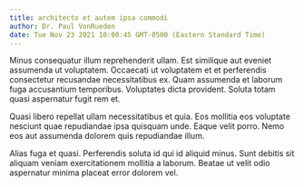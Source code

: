 ```yaml
---
title: architecto et autem ipsa commodi
author: Dr. Paul VonRueden
date: Tue Nov 23 2021 10:00:45 GMT-0500 (Eastern Standard Time)
---
```

Minus consequatur illum reprehenderit ullam. Est similique aut eveniet assumenda ut voluptatem. Occaecati ut voluptatem et et perferendis consectetur recusandae necessitatibus ex. Quam assumenda et laborum fuga accusantium temporibus. Voluptates dicta provident. Soluta totam quasi aspernatur fugit rem et.

 Quasi libero repellat ullam necessitatibus et quia. Eos mollitia eos voluptate nesciunt quae repudiandae ipsa quisquam unde. Eaque velit porro. Nemo eos aut assumenda dolorem quis repudiandae illum.

 Alias fuga et quasi. Perferendis soluta id qui id aliquid minus. Sunt debitis sit aliquam veniam exercitationem mollitia a laborum. Beatae ut velit odio aspernatur minima placeat error dolorem vel.